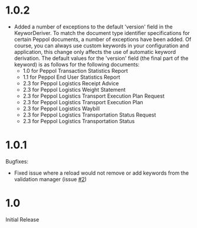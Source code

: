 # 1.0.2

* Added a number of exceptions to the default 'version' field in the 
KeyworDeriver. To match the document type identifier specifications for 
certain Peppol documents, a number of exceptions have been added. Of 
course, you can always use custom keywords in your configuration and 
application, this change only affects the use of automatic keyword 
derivation. The default values for the 'version' field (the final part 
of the keyword) is as follows for the following documents:
  * 1.0 for Peppol Transaction Statistics Report
  * 1.1 for Peppol End User Statistics Report
  * 2.3 for Peppol Logistics Receipt Advice
  * 2.3 for Peppol Logistics Weight Statement
  * 2.3 for Peppol Logistics Transport Execution Plan Request
  * 2.3 for Peppol Logistics Transport Execution Plan
  * 2.3 for Peppol Logistics Waybill
  * 2.3 for Peppol Logistics Transportation Status Request
  * 2.3 for Peppol Logistics Transportation Status

# 1.0.1

Bugfixes:
* Fixed issue where a reload would not remove or add keywords from the validation manager (issue [#2](https://github.com/Ionite/ion-docval/issues/2))

# 1.0

Initial Release
